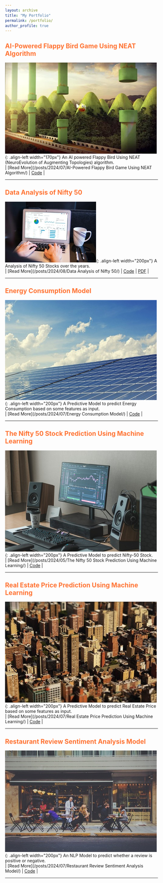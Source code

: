```yaml
---
layout: archive
title: "My Portfolio"
permalink: /portfolio/
author_profile: true
---
```


<h2 style='color:#ff7333; text-align:left'>AI-Powered Flappy Bird Game Using NEAT Algorithm</h2>

![Flappy](/images/Flappy3D.webp){: .align-left width="170px"}
An AI powered Flappy Bird Using NEAT (NeuroEvolution of Augmenting Topologies) algorithm.
<br/>
| [Read More](/posts/2024/07/AI-Powered Flappy Bird Game Using NEAT Algorithm/) | [Code](https://github.com/sourize/AI-Powered-Flappy-Bird-Game-Using-NEAT-Algorithm) |

---

<h2 style='color:#ff7333; text-align:left'>Data Analysis of Nifty 50</h2>

![Data Analysis](/images/DA.jpg){: .align-left width="200px"}
A Analysis of Nifty 50 Stocks over the years.
<br>
| [Read More](/posts/2024/08/Data Analysis of Nifty 50/) | [Code](https://github.com/sourize/Data-Analysis-of-NIFTY-50-Dataset) | [PDF](https://github.com/sourize/Data-Analysis-of-NIFTY-50-Dataset/blob/main/DataAnalysis_on_Nifty%2050.pdf) |

---

<h2 style='color:#ff7333; text-align:left'>Energy Consumption Model</h2>

![Energy Consumption](/images/Energy2.jpg){: .align-left width="200px"}
A Predictive Model to predict Energy Consumption based on some features as input.
<br/>
| [Read More](/posts/2024/07/Energy Consumption Model/) | [Code](https://github.com/sourize/EnergyConsumption) |

---

<h2 style='color:#ff7333; text-align:left'>The Nifty 50 Stock Prediction Using Machine Learning</h2>

![Nifty 50](/images/nift50epg.jpg){: .align-left width="200px"}
A Predictive Model to predict Nifty-50 Stock.
<br/>
| [Read More](/posts/2024/05/The Nifty 50 Stock Prediction Using Machine Learning/) | [Code](https://github.com/sourize/The-Nifty-50-Stock-Prediction-using-Machine-Learning) |

---

<h2 style='color:#ff7333; text-align:left'>Real Estate Price Prediction Using Machine Learning</h2>

![Real Estate](/images/RealEstate2.jpg){: .align-left width="200px"}
A Predictive Model to predict Real Estate Price based on some features as input.
<br/>
| [Read More](/posts/2024/07/Real Estate Price Prediction Using Machine Learning/) | [Code](https://github.com/sourize/The-Nifty-50-Stock-Prediction-using-Machine-Learning) |

---

<h2 style='color:#ff7333; text-align:left'>Restaurant Review Sentiment Analysis Model</h2>

![Restaurant](/images/Restaurant2.jpg){: .align-left width="200px"}
An NLP Model to predict whether a review is positive or negative.
<br/>
| [Read More](/posts/2024/07/Restaurant Review Sentiment Analysis Model/) | [Code](https://github.com/sourize/Restaurant-Review-Sentiment-Analysis-Model) |

---

